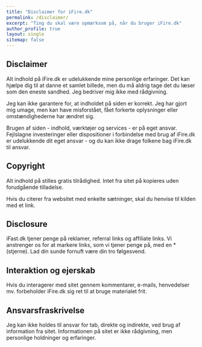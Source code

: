 ```yaml
---
title: "Disclaimer for iFire.dk"
permalink: /disclaimer/
excerpt: "Ting du skal være opmærksom på, når du bruger iFire.dk"
author_profile: true
layout: single
sitemap: false
---
```


## Disclaimer

Alt indhold på iFire.dk er udelukkende mine personlige erfaringer. Det kan hjælpe dig til at danne et samlet billede, men du må aldrig tage det du læser som den eneste sandhed. Jeg bedriver mig ikke med rådgivning.

Jeg kan ikke garantere for, at indholdet på siden er korrekt. Jeg har gjort mig umage, men kan have misforstået, fået forkerte oplysninger eller omstændighederne har ændret sig.

Brugen af siden - indhold, værktøjer og services - er på eget ansvar. Fejlslagne investeringer eller dispositioner i forbindelse med brug af iFire.dk er udelukkende dit eget ansvar - og du kan ikke drage folkene bag iFire.dk til ansvar.

## Copyright

Alt indhold på stilles gratis tilrådighed. Intet fra sitet på kopieres uden forudgående tilladelse.

Hvis du citerer fra websitet med enkelte sætninger, skal du henvise til kilden med et link.

## Disclosure

iFast.dk tjener penge på reklamer, referral links og affiliate links. Vi anstrenger os for at markere links, som vi tjener penge på, med en * (stjerne). Lad din sunde fornuft være din tro følgesvend.

## Interaktion og ejerskab

Hvis du interagerer med sitet gennem kommentarer, e-mails, henvedelser mv. forbeholder iFire.dk sig ret til at bruge materialet frit.

## Ansvarsfraskrivelse

Jeg kan ikke holdes til ansvar for tab, direkte og indirekte, ved brug af information fra sitet. Informationen på sitet er ikke rådgivning, men personlige holdninger og erfaringer.
